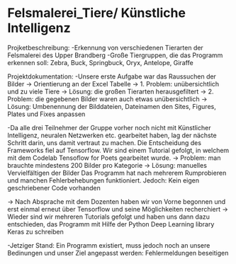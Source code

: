 # Felsmalerei_Tiere/ Künstliche Intelligenz
Projketbeschreibung:  -Erkennung von verschiedenen Tierarten der Felsmalerei des Upper Brandberg
                      -Große Tiergruppen, die das Programm erkennen soll: Zebra, Buck, Springbuck,
                        Oryx, Antelope, Giraffe
                      
                      
Projektdokumentation: 
-Unsere erste Aufgabe war das Raussuchen der Bilder
                        -> Orientierung an der Excel Tabelle
                        -> 1. Problem: unübersichtlich und zu viele Tiere
                        -> Lösung: die großen Tierarten herausgefiltert
                        -> 2. Problem: die gegebenen Bilder waren auch etwas unübersichtlich
                        -> Lösung: Umbenennung der Bilddateien, Dateinamen den Sites, Figures, Plates und Fixes anpassen
                        
-Da alle drei Teilnehmer der Gruppe vorher noch nicht mit Künstlicher Intelligenz, neuralen Netzwerken etc. gearbeitet haben, 
  lag der nächste Schritt darin, uns damit vertraut zu machen. Die Entscheidung des Frameworks fiel auf Tensorflow.
  Wir sind einem Tutorial gefolgt, in welchem mit dem Codelab Tensoflow for Poets gearbeitet wurde. 
    -> Problem: man brauchte mindestens 200 Bilder pro Kategorie
    -> Lösung: manuelles Vervielfältigen der Bilder
  Das Programm hat nach mehrerem Rumprobieren und manchen Fehlerbehebungen funktioniert.
  Jedoch: Kein eigen geschriebener Code vorhanden
  
-> Nach Absprache mit dem Dozenten haben wir von Vorne begonnen und erst einmal erneut über Tensorflow und seine Möglichkeiten recherchiert
-> Wieder sind wir mehreren Tutorials gefolgt und haben uns dann dazu entschieden, das Programm mit Hilfe der 
   Python Deep Learning library Keras zu schreiben
   
   
-Jetziger Stand: Ein Programm existiert, muss jedoch noch an unsere Bedinungen und unser Ziel angepasst werden: 
Fehlermeldungen beseitigen


